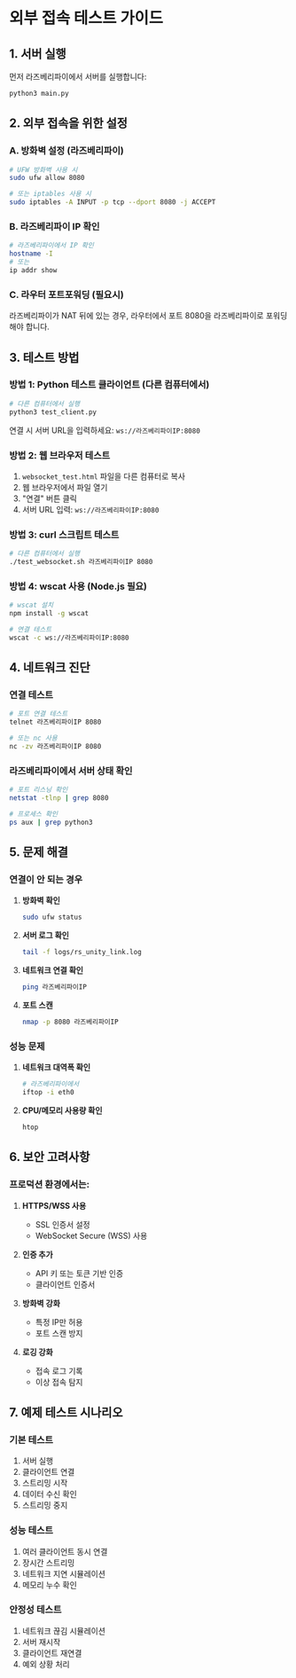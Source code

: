 # 외부 접속 테스트 가이드

## 1. 서버 실행

먼저 라즈베리파이에서 서버를 실행합니다:

```bash
python3 main.py
```

## 2. 외부 접속을 위한 설정

### A. 방화벽 설정 (라즈베리파이)

```bash
# UFW 방화벽 사용 시
sudo ufw allow 8080

# 또는 iptables 사용 시
sudo iptables -A INPUT -p tcp --dport 8080 -j ACCEPT
```

### B. 라즈베리파이 IP 확인

```bash
# 라즈베리파이에서 IP 확인
hostname -I
# 또는
ip addr show
```

### C. 라우터 포트포워딩 (필요시)

라즈베리파이가 NAT 뒤에 있는 경우, 라우터에서 포트 8080을 라즈베리파이로 포워딩해야 합니다.

## 3. 테스트 방법

### 방법 1: Python 테스트 클라이언트 (다른 컴퓨터에서)

```bash
# 다른 컴퓨터에서 실행
python3 test_client.py
```

연결 시 서버 URL을 입력하세요: `ws://라즈베리파이IP:8080`

### 방법 2: 웹 브라우저 테스트

1. `websocket_test.html` 파일을 다른 컴퓨터로 복사
2. 웹 브라우저에서 파일 열기
3. "연결" 버튼 클릭
4. 서버 URL 입력: `ws://라즈베리파이IP:8080`

### 방법 3: curl 스크립트 테스트

```bash
# 다른 컴퓨터에서 실행
./test_websocket.sh 라즈베리파이IP 8080
```

### 방법 4: wscat 사용 (Node.js 필요)

```bash
# wscat 설치
npm install -g wscat

# 연결 테스트
wscat -c ws://라즈베리파이IP:8080
```

## 4. 네트워크 진단

### 연결 테스트

```bash
# 포트 연결 테스트
telnet 라즈베리파이IP 8080

# 또는 nc 사용
nc -zv 라즈베리파이IP 8080
```

### 라즈베리파이에서 서버 상태 확인

```bash
# 포트 리스닝 확인
netstat -tlnp | grep 8080

# 프로세스 확인
ps aux | grep python3
```

## 5. 문제 해결

### 연결이 안 되는 경우

1. **방화벽 확인**
   ```bash
   sudo ufw status
   ```

2. **서버 로그 확인**
   ```bash
   tail -f logs/rs_unity_link.log
   ```

3. **네트워크 연결 확인**
   ```bash
   ping 라즈베리파이IP
   ```

4. **포트 스캔**
   ```bash
   nmap -p 8080 라즈베리파이IP
   ```

### 성능 문제

1. **네트워크 대역폭 확인**
   ```bash
   # 라즈베리파이에서
   iftop -i eth0
   ```

2. **CPU/메모리 사용량 확인**
   ```bash
   htop
   ```

## 6. 보안 고려사항

### 프로덕션 환경에서는:

1. **HTTPS/WSS 사용**
   - SSL 인증서 설정
   - WebSocket Secure (WSS) 사용

2. **인증 추가**
   - API 키 또는 토큰 기반 인증
   - 클라이언트 인증서

3. **방화벽 강화**
   - 특정 IP만 허용
   - 포트 스캔 방지

4. **로깅 강화**
   - 접속 로그 기록
   - 이상 접속 탐지

## 7. 예제 테스트 시나리오

### 기본 테스트
1. 서버 실행
2. 클라이언트 연결
3. 스트리밍 시작
4. 데이터 수신 확인
5. 스트리밍 중지

### 성능 테스트
1. 여러 클라이언트 동시 연결
2. 장시간 스트리밍
3. 네트워크 지연 시뮬레이션
4. 메모리 누수 확인

### 안정성 테스트
1. 네트워크 끊김 시뮬레이션
2. 서버 재시작
3. 클라이언트 재연결
4. 예외 상황 처리 